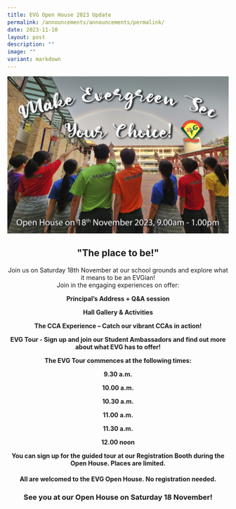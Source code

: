 ```yaml
---
title: EVG Open House 2023 Update
permalink: /announcements/announcements/permalink/
date: 2023-11-10
layout: post
description: ""
image: ""
variant: markdown
---
```

![Open House 2023](/images/evg%202023%20road%20run%20full-school%20portrait%20v6%20copy%20(jpeg).jpg)

       

## **<center>"The place to be!"</center>**
	
<center>Join us on Saturday 18th November at our school grounds and explore what it means to be an EVGian!</center>

<center>Join in the engaging experiences on offer:</center>

 **<center>Principal’s Address + Q&amp;A session</center>**

 **<center>Hall Gallery &amp; Activities</center>**

 **<center>The CCA Experience – Catch our vibrant CCAs in action!</center>**

 **<center>EVG Tour - Sign up and join our Student Ambassadors and find out more about what EVG has to offer!</center>**
 
 **<center>The EVG Tour commences at the following times:</center>**

 **<center>9.30 a.m.</center>**

 **<center>10.00 a.m.</center>**

 **<center>10.30 a.m.</center>**

 **<center>11.00 a.m.</center>**

 **<center>11.30 a.m.</center>**

 **<center>12.00 noon</center>**

**<center>You can sign up for the guided tour at our Registration Booth during the Open House. Places are limited.</center>**

#### **<center>All are welcomed to the EVG Open House. No registration needed.</center>**

### **<center>See you at our Open House on Saturday 18 November!</center>**